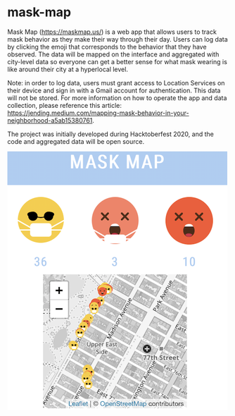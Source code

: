 # mask-map

Mask Map (https://maskmap.us/) is a web app that allows users to track mask behavior as they make their way through their day. Users can log data by clicking the emoji that corresponds to the behavior that they have observed. The data will be mapped on the interface and aggregated with city-level data so everyone can get a better sense for what mask wearing is like around their city at a hyperlocal level. 

Note: in order to log data, users must grant access to Location Services on their device and sign in with a Gmail account for authentication. This data will not be stored. For more information on how to operate the app and data collection, please reference this article: https://jending.medium.com/mapping-mask-behavior-in-your-neighborhood-a5ab15380761.

The project was initially developed during Hacktoberfest 2020, and the code and aggregated data will be open source.

![](https://github.com/dingaaling/mask-map/blob/main/src/images/ues.png)
